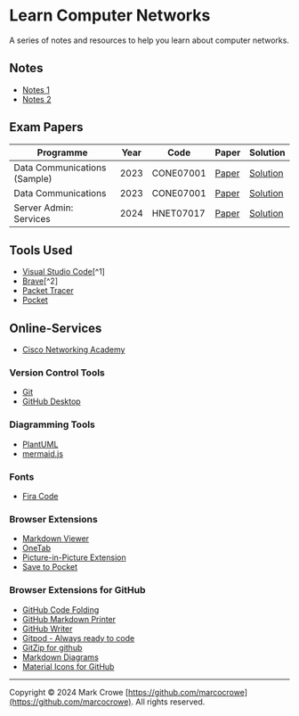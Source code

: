 # Learn Computer Networks

A series of notes and resources to help you learn about computer networks.

## Notes

- [Notes 1](docs/notes-1.md)
- [Notes 2](docs/notes-2.md)

## Exam Papers

| Programme                    | Year | Code      | Paper                                                                   | Solution                                                                         |
|------------------------------|------|-----------|-------------------------------------------------------------------------|----------------------------------------------------------------------------------|
| Data Communications (Sample) | 2023 | CONE07001 | [Paper](exam-papers/2023-data-communications-sample-cone07001-paper.md) | [Solution](exam-papers/2023-data-communications-sample-cone07001-solution.ipynb) |
| Data Communications          | 2023 | CONE07001 | [Paper](exam-papers/2023-data-communications-cone07001-paper.md)        | [Solution](exam-papers/2023-data-communications-cone07001-solution.ipynb)        |
| Server Admin: Services       | 2024 | HNET07017 | [Paper](exam-papers/2024-server-admin-services-hnet07017-paper.md)     | [Solution](exam-papers/2024-server-admin-services-hnet07017-solution.md)     |

## Tools Used

- [Visual Studio Code](https://code.visualstudio.com/ "Visual Studio Code")[^1]
- [Brave](https://brave.com/ "Brave")[^2]
- [Packet Tracer](https://www.netacad.com/courses/packet-tracer "Packet Tracer")
- [Pocket](https://getpocket.com/ "Pocket")

## Online-Services

- [Cisco Networking Academy](https://www.netacad.com/ "Cisco Networking Academy")

### Version Control Tools

- [Git](https://git-scm.com/download/win "Git")
- [GitHub Desktop](https://desktop.github.com/ "GitHub Desktop")

### Diagramming Tools

- [PlantUML](https://plantuml.com/ "PlantUML")
- [mermaid.js](https://mermaid.live/edit "mermaid.js")

### Fonts

- [Fira Code](https://github.com/tonsky/FiraCode)

### Browser Extensions

- [Markdown Viewer](https://chrome.google.com/webstore/detail/markdown-viewer/ckkdlimhmcjmikdlpkmbgfkaikojcbjk)
- [OneTab](https://chrome.google.com/webstore/detail/onetab/chphlpgkkbolifaimnlloiipkdnihall)
- [Picture-in-Picture Extension](https://chrome.google.com/webstore/detail/picture-in-picture-extens/hkgfoiooedgoejojocmhlaklaeopbecg)
- [Save to Pocket](https://chrome.google.com/webstore/detail/save-to-pocket/niloccemoadcdkdjlinkgdfekeahmflj)

### Browser Extensions for GitHub

- [GitHub Code Folding](https://chrome.google.com/webstore/detail/github-code-folding/lefcpjbffalgdcdgidjdnmabfenecjdf/)
- [GitHub Markdown Printer](https://chrome.google.com/webstore/detail/github-markdown-printer/fehpdlpmcegfpbkgcnaleindodeegapk)
- [GitHub Writer](https://chrome.google.com/webstore/detail/github-writer/diilnnhpcdjhhkjcbdljaonhmhapadap/related)
- [Gitpod - Always ready to code](https://chrome.google.com/webstore/detail/gitpod-always-ready-to-co/dodmmooeoklaejobgleioelladacbeki)
- [GitZip for github](https://chrome.google.com/webstore/detail/gitzip-for-github/ffabmkklhbepgcgfonabamgnfafbdlkn)
- [Markdown Diagrams](https://chrome.google.com/webstore/detail/markdown-diagrams/pmoglnmodacnbbofbgcagndelmgaclel)
- [Material Icons for GitHub](https://chrome.google.com/webstore/detail/material-icons-for-github/bggfcpfjbdkhfhfmkjpbhnkhnpjjeomc)

---

Copyright &copy; 2024 Mark Crowe [https://github.com/marcocrowe](https://github.com/marcocrowe). All rights reserved.
